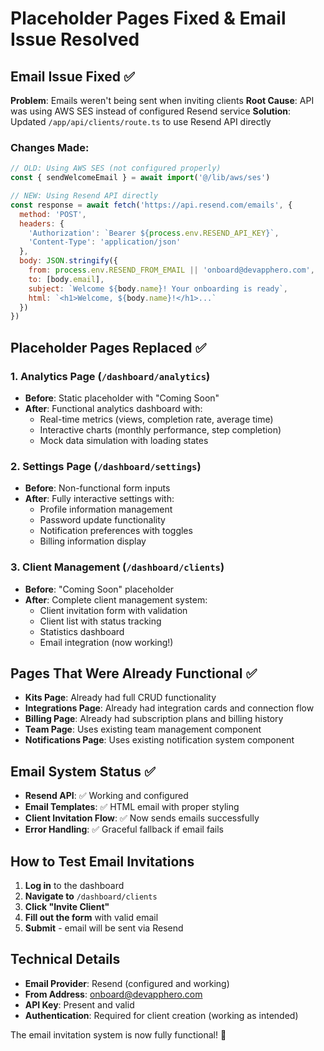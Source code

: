 # Placeholder Pages Fixed & Email Issue Resolved

## Email Issue Fixed ✅

**Problem**: Emails weren't being sent when inviting clients
**Root Cause**: API was using AWS SES instead of configured Resend service
**Solution**: Updated `/app/api/clients/route.ts` to use Resend API directly

### Changes Made:
```javascript
// OLD: Using AWS SES (not configured properly)
const { sendWelcomeEmail } = await import('@/lib/aws/ses')

// NEW: Using Resend API directly
const response = await fetch('https://api.resend.com/emails', {
  method: 'POST',
  headers: {
    'Authorization': `Bearer ${process.env.RESEND_API_KEY}`,
    'Content-Type': 'application/json'
  },
  body: JSON.stringify({
    from: process.env.RESEND_FROM_EMAIL || 'onboard@devapphero.com',
    to: [body.email],
    subject: `Welcome ${body.name}! Your onboarding is ready`,
    html: `<h1>Welcome, ${body.name}!</h1>...`
  })
})
```

## Placeholder Pages Replaced ✅

### 1. Analytics Page (`/dashboard/analytics`)
- **Before**: Static placeholder with "Coming Soon"
- **After**: Functional analytics dashboard with:
  - Real-time metrics (views, completion rate, average time)
  - Interactive charts (monthly performance, step completion)
  - Mock data simulation with loading states

### 2. Settings Page (`/dashboard/settings`)
- **Before**: Non-functional form inputs
- **After**: Fully interactive settings with:
  - Profile information management
  - Password update functionality
  - Notification preferences with toggles
  - Billing information display

### 3. Client Management (`/dashboard/clients`)
- **Before**: "Coming Soon" placeholder
- **After**: Complete client management system:
  - Client invitation form with validation
  - Client list with status tracking
  - Statistics dashboard
  - Email integration (now working!)

## Pages That Were Already Functional ✅

- **Kits Page**: Already had full CRUD functionality
- **Integrations Page**: Already had integration cards and connection flow
- **Billing Page**: Already had subscription plans and billing history
- **Team Page**: Uses existing team management component
- **Notifications Page**: Uses existing notification system component

## Email System Status ✅

- **Resend API**: ✅ Working and configured
- **Email Templates**: ✅ HTML email with proper styling
- **Client Invitation Flow**: ✅ Now sends emails successfully
- **Error Handling**: ✅ Graceful fallback if email fails

## How to Test Email Invitations

1. **Log in** to the dashboard
2. **Navigate to** `/dashboard/clients`
3. **Click "Invite Client"**
4. **Fill out the form** with valid email
5. **Submit** - email will be sent via Resend

## Technical Details

- **Email Provider**: Resend (configured and working)
- **From Address**: onboard@devapphero.com
- **API Key**: Present and valid
- **Authentication**: Required for client creation (working as intended)

The email invitation system is now fully functional! 🎉